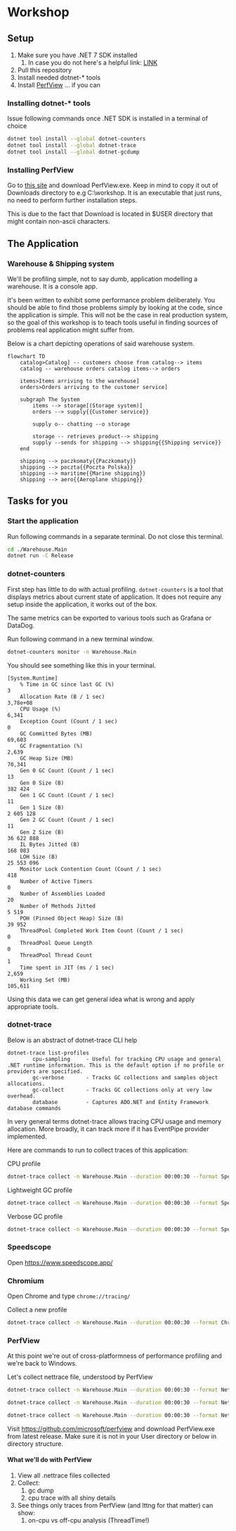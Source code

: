 # Workshop

## Setup

1. Make sure you have .NET 7 SDK installed
   1. In case you do not here's a helpful link: [LINK](https://dotnet.microsoft.com/en-us/download/dotnet/7.0)
1. Pull this repository 
1. Install needed dotnet-* tools 
1. Install [PerfView](https://github.com/microsoft/perfview/releases/tag/v3.1.2) ... if you can 

### Installing dotnet-* tools

Issue following commands once .NET SDK is installed in a terminal of choice
```bash
dotnet tool install --global dotnet-counters
dotnet tool install --global dotnet-trace
dotnet tool install --global dotnet-gcdump
```

### Installing PerfView

Go to [this site](https://github.com/microsoft/perfview/releases/tag/v3.1.2) and download PerfView.exe.
Keep in mind to copy it out of Downloads directory to e.g C:\workshop. 
It is an executable that just runs, no need to perform further installation steps.

This is due to the fact that Download is located in $USER directory that might contain non-ascii characters.

## The Application

### Warehouse & Shipping system

We'll be profiling simple, not to say dumb, application modelling a warehouse. It is a console app.

It's been written to exhibit some performance problem deliberately. 
You should be able to find those problems simply by looking at the code, since the application is simple.
This will not be the case in real production system, so the goal of this workshop is to teach tools useful in 
finding sources of problems real application might suffer from.

Below is a chart depicting operations of said warehouse system.

```mermaid
flowchart TD
    catalog>Catalog] -- customers choose from catalog--> items
    catalog -- warehouse orders catalog items--> orders
    
    items>Items arriving to the warehouse]
    orders>Orders arriving to the customer service]
    
    subgraph The System
        items --> storage[(Storage system)]
        orders --> supply{{Customer service}}
    
        supply o-- chatting --o storage
    
        storage -- retrieves product--> shipping
        supply --sends for shipping --> shipping{{Shipping service}}
    end
    
    shipping --> paczkomaty{{Paczkomaty}}
    shipping --> poczta{{Poczta Polska}}
    shipping --> maritime{{Marine shipping}}
    shipping --> aero{{Aeroplane shipping}}
```

## Tasks for you

### Start the application

Run following commands in a separate terminal. Do not close this terminal.

```bash
cd ./Warehouse.Main
dotnet run -C Release
```

### dotnet-counters

First step has little to do with actual profiling. 
`dotnet-counters` is a tool that displays metrics about current state of application. 
It does not require any setup inside the application, it works out of the box.

The same metrics can be exported to various tools such as Grafana or DataDog. 

Run following command in a new terminal window.

```bash
dotnet-counters monitor -n Warehouse.Main
```

You should see something like this in your terminal.

```
[System.Runtime]
    % Time in GC since last GC (%)                                         3
    Allocation Rate (B / 1 sec)                                         3,78e+08
    CPU Usage (%)                                                          6,341
    Exception Count (Count / 1 sec)                                        0
    GC Committed Bytes (MB)                                               69,603
    GC Fragmentation (%)                                                   2,639
    GC Heap Size (MB)                                                     70,341
    Gen 0 GC Count (Count / 1 sec)                                        13
    Gen 0 Size (B)                                                   382 424
    Gen 1 GC Count (Count / 1 sec)                                        11
    Gen 1 Size (B)                                                 2 605 128
    Gen 2 GC Count (Count / 1 sec)                                        11
    Gen 2 Size (B)                                                36 622 888
    IL Bytes Jitted (B)                                              168 083
    LOH Size (B)                                                  25 553 096
    Monitor Lock Contention Count (Count / 1 sec)                        418
    Number of Active Timers                                                0
    Number of Assemblies Loaded                                           20
    Number of Methods Jitted                                           5 519
    POH (Pinned Object Heap) Size (B)                                 39 952
    ThreadPool Completed Work Item Count (Count / 1 sec)                   0
    ThreadPool Queue Length                                                0
    ThreadPool Thread Count                                                1
    Time spent in JIT (ms / 1 sec)                                         2,659
    Working Set (MB)                                                     105,611
```

Using this data we can get general idea what is wrong and apply appropriate tools.

### dotnet-trace

Below is an abstract of dotnet-trace CLI help

```
dotnet-trace list-profiles
        cpu-sampling     - Useful for tracking CPU usage and general .NET runtime information. This is the default option if no profile or providers are specified.
        gc-verbose       - Tracks GC collections and samples object allocations.
        gc-collect       - Tracks GC collections only at very low overhead.
        database         - Captures ADO.NET and Entity Framework database commands
```

In very general terms dotnet-trace allows tracing CPU usage and memory allocation. 
More broadly, it can track more if it has EventPipe provider implemented.

Here are commands to run to collect traces of this application:

CPU profile
```bash
dotnet-trace collect -n Warehouse.Main --duration 00:00:30 --format Speedscope --profile cpu-sampling --output ./warehouse_cpu_speedcope
```

Lightweight GC profile
```bash
dotnet-trace collect -n Warehouse.Main --duration 00:00:30 --format Speedscope --profile gc-collect --output ./warehouse_gc_collect
```

Verbose GC profile
```bash
dotnet-trace collect -n Warehouse.Main --duration 00:00:30 --format Speedscope --profile gc-verbose --output ./warehouse_gc_verbose
```

### Speedscope

Open https://www.speedscope.app/

### Chromium

Open Chrome and type `chrome://tracing/`

Collect a new profile

```bash
dotnet-trace collect -n Warehouse.Main --duration 00:00:30 --format Chromium --profile cpu-sampling --output ./warehouse_cpu_chromium
```

### PerfView

At this point we're out of cross-platformness of performance profiling and we're back to Windows.

Let's collect nettrace file, understood by PerfView
```bash
dotnet-trace collect -n Warehouse.Main --duration 00:00:30 --format NetTrace --profile gc-verbose --output ./warehouse_gc_verbose_nettrace.nettrace

dotnet-trace collect -n Warehouse.Main --duration 00:00:30 --format NetTrace --profile gc-collect --output ./warehouse_gc_collect_nettrace.nettrace

dotnet-trace collect -n Warehouse.Main --duration 00:00:30 --format NetTrace --profile cpu-sampling --output ./warehouse_cpu_nettrace.nettrace
```

Visit https://github.com/microsoft/perfview and download PerfView.exe from latest release. Make sure it is not in your User directory or below in directory structure.

#### What we'll do with PerfView
1. View all .nettrace files collected
1. Collect:
   1. gc dump
   1. cpu trace with all shiny details
1. See things only traces from PerfView (and lttng for that matter) can show:
   1. on-cpu vs off-cpu analysis (ThreadTime!)
